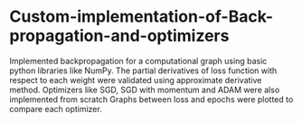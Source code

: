 # Custom-implementation-of-Back-propagation-and-optimizers

Implemented backpropagation for a computational graph using basic python libraries like NumPy. The partial derivatives of loss function with respect to each weight were validated using approximate derivative method. 
Optimizers like SGD, SGD with momentum and ADAM were also implemented from scratch
Graphs between loss and epochs were plotted to compare each optimizer.
